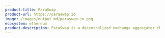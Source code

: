 ```yaml
---
product-title: ParaSwap
product-url: https://paraswap.io
image: /images/output_md/paraswap.io.png
ecosystem: ethereum
product-description: ParaSwap is a decentralized exchange aggregator that provides the best prices over multiple DEXs on the Ethereum blockchain. [Interview with ParaSwap founder, Mounir Benchemled](/paraswap).
---
```


